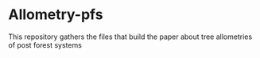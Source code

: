 # Allometry-pfs
This repository gathers the files that build the paper about tree allometries of post forest systems
